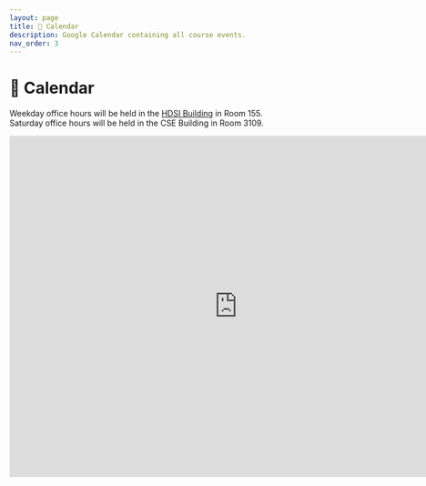 ```yaml
---
layout: page
title: 📆 Calendar
description: Google Calendar containing all course events.
nav_order: 3
---
```


# 📆 Calendar

Weekday office hours will be held in the [HDSI Building](https://map.concept3d.com/?id=1005#!m/246301) in Room 155. Saturday office hours will be held in the CSE Building in Room 3109.

<iframe src="https://calendar.google.com/calendar/embed?height=600&wkst=1&bgcolor=%23ffffff&ctz=America%2FLos_Angeles&showTitle=0&showPrint=0&mode=WEEK&src=YWFhOTYwM2I0ODJiYmQ3NTViY2NmYTQ2MTJhMDIyMDg4ZDI0ZjAxMDk0ODQzODgzZmQ2ZWY2ZWZhOWJiMmNmZEBncm91cC5jYWxlbmRhci5nb29nbGUuY29t&src=M2MyN2I3N2RhMmYwZjMzZWVkNTkyMzZmZjE5MzllYjQ0MDJlMGJmNzZiNDcxYjY2ODg3Y2E0ODU5ZTcyNzBlN0Bncm91cC5jYWxlbmRhci5nb29nbGUuY29t&src=NmQ2YTM5MjViOTdjMjE0OTU4N2I2MGRjYjQyNzJmNDExMmExMzNmNGY4YzQzZmUyNmQwZGUwYTA2MzdlMTcxY0Bncm91cC5jYWxlbmRhci5nb29nbGUuY29t&color=%233F51B5&color=%23F4511E&color=%238E24AA" style="border-width:0" width="800" height="600" frameborder="0" scrolling="no"></iframe>
